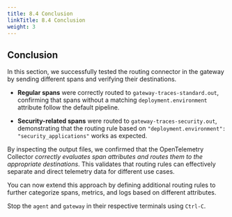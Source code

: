 ```yaml
---
title: 8.4 Conclusion
linkTitle: 8.4 Conclusion
weight: 3
---
```


## Conclusion

In this section, we successfully tested the routing connector in the gateway by sending different spans and verifying their destinations.

- **Regular spans** were correctly routed to `gateway-traces-standard.out`, confirming that spans without a matching `deployment.environment` attribute follow the default pipeline.

- **Security-related spans** were routed to `gateway-traces-security.out`, demonstrating that the routing rule based on `"deployment.environment": "security_applications"` works as expected.

By inspecting the output files, we confirmed that the OpenTelemetry Collector *correctly evaluates span attributes and routes them to the appropriate destinations*. This validates that routing rules can effectively separate and direct telemetry data for different use cases.

You can now extend this approach by defining additional routing rules to further categorize spans, metrics, and logs based on different attributes.

Stop the `agent` and `gateway` in their respective terminals using `Ctrl-C`.
